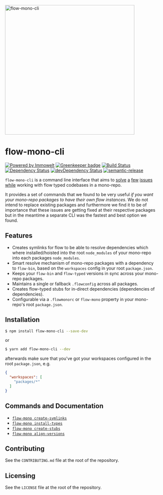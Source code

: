 <img alt="flow-mono-cli" src="https://user-images.githubusercontent.com/1557092/32433811-8ae21ef0-c2dc-11e7-9e5d-9757165427e0.png" width="425">

# flow-mono-cli

[![Powered by Immowelt](https://img.shields.io/badge/powered%20by-immowelt-yellow.svg?colorB=ffb200)](https://stackshare.io/immowelt-group/)
[![Greenkeeper badge](https://badges.greenkeeper.io/ImmoweltGroup/flow-mono-cli.svg)](https://greenkeeper.io/)
[![Build Status](https://travis-ci.org/ImmoweltGroup/flow-mono-cli.svg?branch=master)](https://travis-ci.org/ImmoweltGroup/flow-mono-cli)
[![Dependency Status](https://david-dm.org/ImmoweltGroup/flow-mono-cli.svg)](https://david-dm.org/ImmoweltGroup/flow-mono-cli)
[![devDependency Status](https://david-dm.org/ImmoweltGroup/flow-mono-cli/dev-status.svg)](https://david-dm.org/ImmoweltGroup/flow-mono-cli#info=devDependencies&view=table)
[![semantic-release](https://img.shields.io/badge/%20%20%F0%9F%93%A6%F0%9F%9A%80-semantic--release-e10079.svg)](https://github.com/semantic-release/semantic-release)

`flow-mono-cli` is a command line interface that aims to [solve](https://github.com/facebook/flow/issues/4738) [a](https://github.com/facebook/flow/issues/5107) [few](https://github.com/flowtype/flow-typed/issues/1391) [issues](https://github.com/lerna/lerna/issues/891) [while](https://github.com/facebook/flow/issues/869) working with flow typed codebases in a mono-repo.

It provides a set of commands that we found to be very useful *if you want your mono-repo packages to have their own flow instances*. We do not intend to replace existing packages and furthermore we find it to be of importance that these issues are getting fixed at their respective packages but in the meantime a separate CLI was the fastest and best option we found.

## Features

* Creates symlinks for flow to be able to resolve dependencies which where installed/hoisted into the root `node_modules` of your mono-repo into each packages `node_modules`.
* Smart resolve mechanism of mono-repo packages with a dependency to `flow-bin`, based on the `workspaces` config in your root `package.json`.
* Keeps your `flow-bin` and `flow-typed` versions in sync across your mono-repo packages.
* Maintains a single or fallback `.flowconfig` across all packages.
* Creates flow-typed stubs for in-direct dependencies (dependencies of dependencies).
* Configurable via a `.flowmonorc` or `flow-mono` property in your mono-repo's root `package.json`.

## Installation
```sh
$ npm install flow-mono-cli --save-dev
```

or

```sh
$ yarn add flow-mono-cli --dev
```

afterwards make sure that you've got your workspaces configured in the root `package.json`, e.g.

```json
{
  "workspaces": [
    "packages/*"
  ]
}
```

## Commands and Documentation

* [`flow-mono create-symlinks`](/docs/cli/create-symlinks.md)
* [`flow-mono install-types`](/docs/cli/install-types.md)
* [`flow-mono create-stubs`](/docs/cli/create-stubs.md)
* [`flow-mono align-versions`](/docs/cli/align-versions.md)

## Contributing
See the `CONTRIBUTING.md` file at the root of the repository.

## Licensing
See the `LICENSE` file at the root of the repository.
